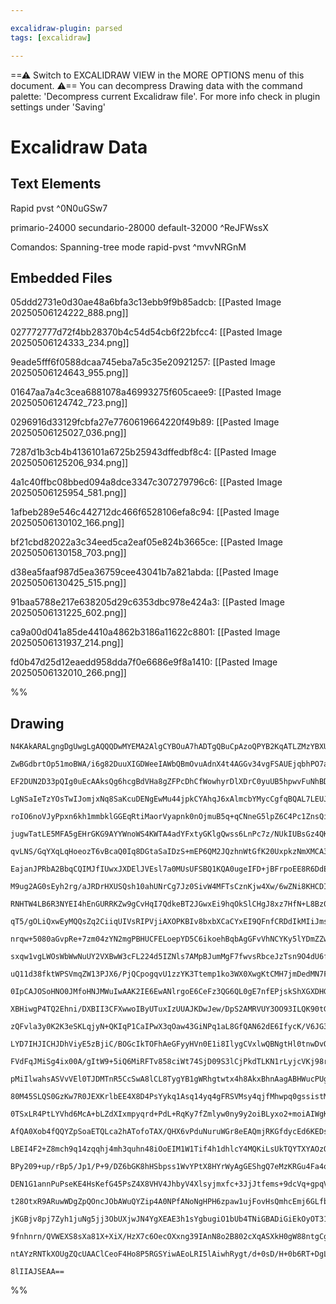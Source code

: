 ```yaml
---

excalidraw-plugin: parsed
tags: [excalidraw]

---
```

==⚠  Switch to EXCALIDRAW VIEW in the MORE OPTIONS menu of this document. ⚠== You can decompress Drawing data with the command palette: 'Decompress current Excalidraw file'. For more info check in plugin settings under 'Saving'


# Excalidraw Data

## Text Elements
Rapid pvst ^0N0uGSw7

primario-24000
secundario-28000
default-32000 ^ReJFWssX

Comandos:
Spanning-tree mode rapid-pvst ^mvvNRGnM

## Embedded Files
05ddd2731e0d30ae48a6bfa3c13ebb9f9b85adcb: [[Pasted Image 20250506124222_888.png]]

027772777d72f4bb28370b4c54d54cb6f22bfcc4: [[Pasted Image 20250506124333_234.png]]

9eade5fff6f0588dcaa745eba7a5c35e20921257: [[Pasted Image 20250506124643_955.png]]

01647aa7a4c3cea6881078a46993275f605caee9: [[Pasted Image 20250506124742_723.png]]

0296916d33129fcbfa27e7760619664220f49b89: [[Pasted Image 20250506125027_036.png]]

7287d1b3cb4b4136101a6725b25943dffedbf8c4: [[Pasted Image 20250506125206_934.png]]

4a1c40ffbc08bbed094a8dce3347c307279796c6: [[Pasted Image 20250506125954_581.png]]

1afbeb289e546c442712dc466f6528106efa8c94: [[Pasted Image 20250506130102_166.png]]

bf21cbd82022a3c34eed5ca2eaf05e824b3665ce: [[Pasted Image 20250506130158_703.png]]

d38ea5faaf987d5ea36759cee43041b7a821abda: [[Pasted Image 20250506130425_515.png]]

91baa5788e217e638205d29c6353dbc978e424a3: [[Pasted Image 20250506131225_602.png]]

ca9a00d041a85de4410a4862b3186a11622c8801: [[Pasted Image 20250506131937_214.png]]

fd0b47d25d12eaedd958dda7f0e6686e9f8a1410: [[Pasted Image 20250506132010_266.png]]

%%
## Drawing
```compressed-json
N4KAkARALgngDgUwgLgAQQQDwMYEMA2AlgCYBOuA7hADTgQBuCpAzoQPYB2KqATLZMzYBXUtiRoIACyhQ4zZAHoFAc0JRJQgEYA6bGwC2CgF7N6hbEcK4OCtptbErHALRY8RMpWdx8Q1TdIEfARcZgRmBShcZQUebQBObR4aOiCEfQQOKGZuAG1wMFAwYogSbghmAGF9ADYADgA5IRrMDgA1DgAFAFEAVQApAEEALWdMTRTiyFhEcsJ9aKR+Esxu

ZwBGdbrtOp51moBWA/i6g82DuuXIGDWeeIAWbQBmOvuAdnX4t4AGGv34vgFSAUEjqbhPO7ae7xJ6wup1B5veFvK5SBCEZTSbjrHgHZ5/Q41eLre6fHg8e6o6zKYLcb6o5hQUhsADWCEqbHwbFI5SZ1mYcFwgSykxKmlw2BZymZQg4xA5XJ5Ej5HAFQsyUFFkAAZoR8PgAMqwWkSQQeLUVJmshAAdVBkm4gKmluZbKNMBN6DNZVRMsxHHCOTQ61Rb

EF2DUN2D33pQIg0uEcAAksQg6hcgBdVHa8gZFPcDhCfWowhyrDlXDrC0yuUB5hpwvFuNhBDEbj3e5Pb51Q7xWPOxgsdhcYNvJ0lQesTgNThibE1J5feI1N5PSlxwjMAAiaSgre42oIYVRmmEcu6wQyWQbRfwqKEcGIuD3bdH90OByeBzebxq937JREBwLIFreqJcpK+5oIe+DHs2URQEIaYQIgcqlsoFq6sE+YSN8BzEARPCrusCDfMQXa4Ag9x1

LgNSaIeTzYOsTwIJomjxNq8SaKcuDENgEwMu44jpkCYAhqJ6xAlmcbYMycCgfqBQAL7LEUJRlLhDTfEIADiBoUG8FozMJ0BYJqqKrGgGzMTs6zfF8dQvG8AKduJzpRqgzhPFsUKnHUP4dmu8SfqiILEGCaCvNo9nHPsbzUd877wqikjopimpoDwAGQNSnrZS61oKty5QAMQkeVSxxuKkoJrK8qcsVyrkKqgrCuZcZYYaxomd6bYMlabJ2uFDqZf1

roIO6noVJyPpxn6kh1mmbklGGEqRtiMaorVyapnk0nOjmuB5q+qCNneG5lpZ6C4Pc1ZnsQi0Kedzotid6wHN2X52TUqKTsO2KXHGf3TrOwn7PUNTfFlWwltuu5QagMFwc6p51Re6QajeTbOg+T4vti8Ufmu3bUeuzpASBaBneBbCQSdSMIKie6YBl6AAEq4HAJCoHA9CMtWlAACpmeUHNc8QPN8+1B2cFABqEEYYM/R1ssAGJHXqHkHEzZmDEQyg

jugwTatLE5MFA5gEHrGKG9AYYWnoWS4KWTA4adYFxtyGKlgQwss6LnPc7z/NUkIUBsGz4QK8JTJCIzcZAQgAASaVYsGSQHMpqkbidFTKBbziVG0NSVE8D7DAAiv0W79AAGm8nSEEZ8AmfMiwWldzjvIk/nfIun5vGcdRQ2TJQeV5kIriuWUrn3zlEaF9rgmcOwrt5xIvDUuLxClqes3ciR/tCTyQy8w/LTlHA0sJ+WMuNRVKugKpqm1FrVVKNb1Y

qvLNS/GqYXqLqHoeozT6vBcaQ0Iq8DGtaSaIDzS+mEP6QM2JQzhnWtGfK20UxpkzNmXMCA3bUwusQcsEhcAHDunVR6VMPYvQQAjdYP56gdh7OOSAwNDafCeL9JgU4OAzg4HONABx7gUm+DiD6sMdzBHxtBI88cUb3XRlebIT17yPmfIwwmRxjib0huBUslN3bY0ArTNk9MFH9WfEhcoqFHBXwAdhXOUMfxjjccQMc2p7hsR4I5H4mh7jYFEcQUR/

EajanJPRbA2BbqCQIMJfIUwxJXDElJVEsl7a0MUsUFSBQ1KQA0ugeIFD+jBFrpoEE8R6DdEkHAQWABpNgAB9JMvRm6zAkG3ZQlVnSd02NsBKSI/gnHeE8D4qJx5xWisxHs7w6hbHsjvOMYUoEQm2FvBZsI/x+M7H+XeGI06oHeniL61FmIXE7GcFEcZco3xgWyB+P9+StX/ieCUH97pPKai89UIpsyALgeUXqFo77WkgSNaB4DYHdWBaAqhyD6yo

M9ug2AG0sEyh2rg/aJRDrHXUSQsh10ahUNrCg7Jz0SivW4MFTsCznKjw4Xw/6wZNi8KHCDIRwl/I/gBCuRlpQ4ayIRgzE8yjLyYwJTjTRcjjk6M/JDfYbKE5GKlWYumB4rHwRschex6EnGENzvEEIpCDjanNREvC8I+K4FwPFA4rE7UUOwF+BAWUASSMMvEz0SSpgXzSVMHFkBMnyQpVnfJOdygNMFswfocA2hQAAEKdH0GwJMKak7dDYIQAA8vg

RNHTW4LB6R3NYEI4hEnGURRKZw9gCvHqI7QdkeBT2JGwxEi9hqOkSlCHgJ8xz7HfN+L8Bz0rcAXFCb89xjhZVOKSbsVIr55QeeyBqj9oC/1ef8qqHzapym+U/TdfzTY6kBbC008KV0QsdCuoFF6EFzSQQtclxy0FrTRZgramKcF7XwUdQ1arCmXQrF6x91CX3EPoQjWdX54rxXZfwx0sIEPDkEcI45LakROXypuGRCBZWiqquKjG15AMQFxlot68

qT5/gOLiQxwEyMQQsZq2CiiqUIVsRIPVjiAXOPKBIv8bxbXCaCYxEI9QFnfCRDdIkMIiJmshgcPADD4igqEnkCSqTJKBoyXJJ64bigFNKLnSO/RVY2nrLXQtvIRYWVuN2JInYKQwjERCP47CIAeTshnaT9lEpfH5QulZS80APG0AcJTW9mLjIRL8UdRz/zRR+B9PtEjxldkSou6+dIV0HogGVBAFU367s/vl5+W6T0QE6ner0l7oWDVC1Cl6A0Jr

nrqw+5080aGvpRe+7zm04zYN2mgPBHUCFELoepYD5C6ikoehBqbAgGFvVhNCYKy5lYDmZZwbEIUgY7YEaDecHxdgdnfNI+Gli2NirRhK0jFKNF420UOz88JvxZQY8YyD6qWPyJu3GZmrMUKkDbqDtgzhxExgADqqgQNgOqQp2CQ+HjDssh4ixQAnjGb4AsKB+2B3AUHCxweQ//GjsICO5RI4h34nHsPSEY/wFjiEOPMKy3lorDa2h6iiOnsPGjFz

sxqw1vgLWOsWbWwNuUY2VXBwW3cFL224d5IZNls7AMpBJumMgF7fwvsRbceJzTsn9O4dU6fKTunaPGe4Ex9jmMFo7fh0jqwLnaBY7scgInFOhzWbrAzoZwokaJAAFlQ+9HwJoQWMAaikArpoHNUAnhQAaAAGXoIm5gFcbNdOLb0lYaxNgB7i+9eIxIYxEmSnGKZ3woSQz+HZC5iVxlbZKKsyFLanhQhxEwik4yoYwgS/7nECQz6/EHquOjC9blLv

uQ11d38fktWPSVmqZW13PJX6/PjQCpogqvU1zzYK3Ttemp1ko3WX0XwgKtCMH7jmDedMN7Ff78WPcJVdCAuA1OIPA0ij/KDVbbyckZieDA7DlLhPtFDTldDEkX4SGZyE4S7YVa7ZGMUYjVRLGSlSACjWVJhV7F4PtGeL7JjcxEVLVFrHVOxTIBxDCPjADXCO4IkfYciEAjifiQ8IiBAZhX4T4GoHZLKbxLiBEdTBJTTZJf1HTYoINCAENAzXJbOZ

0IpCAJOSoHNO0JMfoHNJMWuIwAAK2IE6EwANlrgoE6CeFz3QG6QL0gE7nfEPjskShXGXDHGCh4Rr24A+l8hhA9SIi3nJEBmdA72XjeG0HcVeA3ghE/E81Sj92xH2B5zsh/GOGohPnshuWdDuVywX3KyPR3x3XXy+U32Xz/m3QOjPWAThQvwEFa2vVGgX1q3P1mi6yfR6xvzvwwUfwxUTB/VG1kLxUYJMRwNKBm2ukGHmx6x+2WwRiOE+C2C+AFU4

XBHiwgP4TQ2Ehni/DXBII3CFXwwoIByUTuxIzUUAJKDwJew/DpS2AMRVUY3OO93ILQK90tGoO41oP1QYLdggDHH8mIHWE0EYkCUCWYj+AkVojHAOE0G3k7GIHNVbHojqFiTEJ9S0wknSRkn0zDUUIjWUNzn0HoHoAaDZh0g4FDysNMn9nsysk2DrxPgr2k3Wx7H2EmQ2jCMVS+FuO8jER7E7SgUWQSCIn8Mb3WRxGHxWJ2HLzOHejnkcmojb0vhy

zQFvla3y0K2K3eSKLqjyN+QKIqP1CaIPwX3qOaw43GiNPq1aL8GfQAN62dE6IfycK/V6JG3TAGImxOmmNGNIS/1wALT/zJTtO9OpVZW7CRC+C7BgK4QuGjI2PHTuH4IbxQIOJeNu3PHuzOOGKe0owJle07H/ApCCMAlVUeIgGY0OPQOmEN3QA5AWDlDYHkFhwNEFA4A4HQmcCZAYVQFTVIVQHIHFm8CljxwJ3KDrOsGIEbOQGbNbPbKvk7MCAQB7

LYD7IHJICHJDhViyE5zBjiC/BOGcIkTOFhAeGFyyHVn0E1i8IlygCVxlwQBNgtHl0tnwDvOVHtjVydhdi1y9KW1v1B313wFHIkHHIbKbI4BbOsDnOUAXO7N7KXLXOIA3Kq2dwjijnd1QE9wY2Tj3mxED1xKMxD3QG1DZh4GTgOBgBZDeEYAoBZEFgrh0kwBzQAE0bQjBKSbDS0rJ3wwi6MYQt4uwFk/hizrhu068Yo/wW9DhHJPMQjMoThngjh3g

FVdFqJMiSg4ix00A/gItW9+5iQ6MiRFTv858ciWt74SjD09S3lCjPkdTLKN1rLyjcVKj98rTzTwUj9b0z9jTrTEUlo3178BseiHw+j3S38hjvTSxfSKxKhJjFsdcKgVtHQ7IuwmExxjLljMofw4zjs0AApmI/FPNcMrtWMqyIBUYMzTjsCcz8D5UOwiROx8oKYyCNV/tyrGR3j0AeN6COo9QhiIB7hKxYlvhzVNBsBuw2JWx7Ihq6g+IEA1s3gXV

pMiIlwahsASVvVEl0TJDMTnR5CcSwA8lCL8TygYB1gWRhgtwtx4h8AkxBhnAagABHWucPUgdYBoNoKgJmFuOYfPLizyd8GoJtbybsFcMcaTD4etR0AQptZI94EkH8GtYyuS3gNccI9LH8IiHEPCZiCU7K54BZXYVcNIla4y7IlUvLByirVfLUuy/dam/Imyg0vfeBFojyxrLtBo8ymFKo+9dmyAK/O0jo1FYKl00Kt0sbA6T0sjaKolb/LceK4Mv

80M45SLQS0GzKw7R0JEXKrlbEE4X8D4PsYykq1Asq14yq4gFRSVMsy4qjfMhwpq0gssistM7VRCXVT43jPq/jCQdYXAbUTQViPxY1PnWJMRD4HgPiIG7UQ4Pxb6B83AZEh4VE7ayQ7TPakoA64YoPYzFQmoKAe4J6rcAYegSQfQ/QUPTAOAZpUYeIRNboG0Di/6mkzyckCtT8YKeEF4Vw/ZTwzKQ4JIL8NSoiV4ZyEdELLm45byGZS5UkcZD4ZVZ

0TSxLR4PtLYVhd6McA+bLZdXIxmpyqrd+PdL+RqKy7fZmlyw0ny9y2oiBLyxo2+moiAIWgKvrIK9FcWrFX9cbf9bXEYuWv07oJWmq5sZK4MI4X4KtC7NYllY5MRPWuAnEeU0kPsFMgjSgjAk4rAsje2vM64peujAVFq1254i26xT2mgtCH2g0ga+iPYfiYgXYKGHgXARiNcFbZTXAMiwOvCBAM7IEgQ5TWwioDTUbHav1LO4NbE3Ogi4PU6iQbAK

AfQA0Xob4fQQYZpSoaETQLca2hATofoTAX/QHX6vPduNuruWGr8eEAQmjRKGfdycEd6KEDsC4ZyBlJvDw4Io/LKcIpVHELed8PYdSyAVe/3MI4ed8Re9IjzHK2fZU1AVUiypfC+so4+0rYotJxyy+5y09G+vmjrAWgqTmqBY/VrS0l+t+5FB00Wr+obb9SWj0/+38xKoBisVWUBsjVWwqg+TbaMx0PkuB2ApWa5IiNcDBysy2zA227MuMfBt8D8V

LBEI4F2+Z8mch9q14zqqhj4mh3quhn48iOoEIM1W1Tif4h1dhlcY4MQKiLsUkTQYTXYAOzQJ8NOiQv1TO3TLErJORo6pQ9SXOA4SoSoA0JOBoQYSQNoEYQgTAegfQhiuWQxluyxuMewoehZVyfzHlX8YyjybZJtCkC4eyMkPtRyfkzvTsJtZcfyEevuIebWOMCJmGnYfySGIdQIqfPe+fHmx5Q+vJzJ7UhmnJmm/U6+1m6okpk/W0R+/ltrIp5os

BPy209+up/rBp5/Jp1/P+9/DZ6bGK8hHSbpss1WvYPtX8HYrWyAgGEShgQ7eMzKRGu4Fa4q/YzBo47Bqq3Bu2mVK43REkNeMJ8s0sg1p4tqxGLB2orqlCb2w56+ga4kcUChJEU50JhABcFh/CO4Da7Y4gcahyKiCkdhz5iRjOjE35/a2Rs6POoiiALcPWFkWueISoCgegfib4fQrcQWCEPSe4fANFktKxninYJERZOtadMcNktAE+bYDeX4Pi0kO

DEN1G1annPuPseKE4HsKefG45PsZ4X8VHV4JhbyV4Xlsyjmxfc+3JjJtfems+9dcVq+gpqV/mlV6900ipi05+kpmp4MQKro50xp103V6W1p2WsY7/JOU18NpKhGHsM4Ikb8fKLK1AIfEZo7fWtAGJwef8GGPYvDT18qq2m2h7eDxZuVV7b8SSphdZ70t2ihj2rjbq+Ng1H4vAEpGMYgRKAO04UhDsOyG6NhIE24ysfYckbAeECRMtkSCt3aqt7Om

t28OtxR9ARuwWDgZpQOncJObAWuQYZip4A0NPfANoNgHPH6zpaw1ujFovHsQmhcEmj6GLfbZx2dyLCLeKLsD6aBrKZl3x6ehTcI4mYkGEH8Bk/drKOvbu+KaED4VD4KS9ymg+sVpm/JiqrJ+y9Lo+pxd94pz9++zy4L7ypV3yy/No6/IDp0p/EoF/X+iD/VqK6D3AJMODkMiB3gIy5hAQwZ4MSZrDp11AQsgg6Ee1s21M5j44n1uZ70qjgg5Z38O

jKGBjv8pj7Zyh1juNg5jj3ObUXjwJN4YgXEAE3h1sYgbugiO1bUb4TNiGBADiGiEkOyOT31YoKQ6RuQlTnJI68Afab/OAOAI0LRbgNSaAVKDIGXeI5YBgQgBACgRNbL0V29kqc1dH7UUUOQkQNqJMPcVRtUhyjUorAvbH0gXH/HpHkVp9rfe92HhHcnjUPH9IVWVytmz9snin9II0B+0rgoTnpn/Hnn3mtyi/AXrIZn/QNmKr4W+nnHwX9IHNepz

9fnhnrn/QVWEXS8sXa81X+XiX/HzX7c6OecOXxng39IAnN8o2B802cXqASXkH0gW88ntgCgVKXiNVe3yX7oOUQYV393k1CsAPrHtXhXzRgPmPGz1++6LH5gTJfUazbSikaKRcCEcvME/lWH+P5kfUZirwpEBIAQhvRKeKJhZaCAIwNgAwMHoGAgOOPCs9gyoPb3/H6X//ZCT+LH6UEgHc7tWHnv4gI0BAUNVAQLyAQf0PFchAX33ATQYId2+r0HG

ntAYzRNTkXOUgZQcUAAClCeoF4Ho8P5RGSYiwAEoLRI5lAiwhRygt/d+0sD/H+0b6RT+DgL+W+w/tzWsleLZOAwHcUBCSOGWFByOJV+cYTIHPwX7cAsKMkIgKP1gHOgOA/6GAaQDjihgw4icVAXHBb52B9C8ObIAaGQFwAp+pCWfvP2maw8JQFsRgILGr6DtwBzoYyMCjSDKN/oGSJCOHH0BR9hIjHLZlGy9be5Qgt5NgbQPoEKE/ugLOgFhHCBg

8lIIAJSEAA==
```
%%
